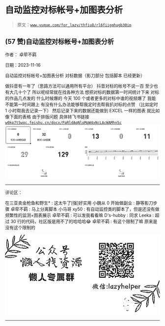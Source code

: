 # 自动监控对标帐号+加图表分析

> 原文：[`www.yuque.com/for_lazy/thfiu8/rl6fiigqhugb30ip`](https://www.yuque.com/for_lazy/thfiu8/rl6fiigqhugb30ip)

## (57 赞)自动监控对标帐号+加图表分析

作者： 卓荦不羁

日期：2023-11-16

自动监控对标帐号+加图表分析 对标数据（影刀部分 包括脚本 已经更新）

做抖音有一年了（思路方法可以通用所有平台） 抖音对标的帐号不说一百 至少也有大几十个了
所以呢经常就在找各种方法 想把对标的数据第一时间统计下来 对标的作品几点发的 什么时候爆的 今天 100 个或者更多的对标中谁的视频爆了 我能不能第一时间跟上
有没有什么办法能够帮我定时去帮我扒对标的点赞 （比如定时 1 小时帮我去记录一下）
然后记录下来的数据还能做到 EXCEL 一样的图表
就比如像下面的表格
由于排版问题 具体转飞书链接
[`w0kp7t5wqc.feishu.cn/docx/PaRldAqNloMqW4xNcLAcWAMhn5c`](https://w0kp7t5wqc.feishu.cn/docx/PaRldAqNloMqW4xNcLAcWAMhn5c)![](img/0b648cb1d16acbf7019e2e8da3d099af.png)

* * *

评论区：

在三亚卖金枪鱼和野生* : 这太牛了[强]好实用
小魏从 0 开始做副业 : 静等影刀步骤
卓荦不羁 : 马上分离脚本
小马哥 xy50 : 有自动监控类的脚本了，但是还没有做频繁性的监测+图表展示
卓荦不羁 : 可以发我看看嘛
D's-hubby : 同求
Leeka : 超过 30 行的代码，社区版是用不了的哈哈哈😂
卓荦不羁 : 有这个限制了嘛 原来是没有这个限制的

![](img/1c37d505930596d12a88ab23e11aa07a.png)

* * *